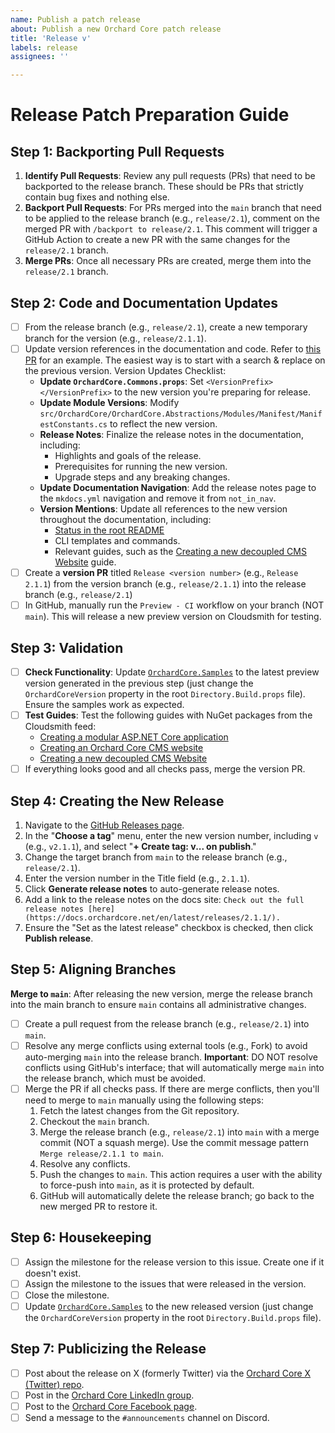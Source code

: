 ```yaml
---
name: Publish a patch release
about: Publish a new Orchard Core patch release
title: 'Release v'
labels: release
assignees: ''

---
```


# Release Patch Preparation Guide

## Step 1: Backporting Pull Requests

1. **Identify Pull Requests**: Review any pull requests (PRs) that need to be backported to the release branch. These should be PRs that strictly contain bug fixes and nothing else.
2. **Backport Pull Requests**: For PRs merged into the `main` branch that need to be applied to the release branch (e.g., `release/2.1`), comment on the merged PR with `/backport to release/2.1`. This comment will trigger a GitHub Action to create a new PR with the same changes for the `release/2.1` branch.
3. **Merge PRs**: Once all necessary PRs are created, merge them into the `release/2.1` branch.

## Step 2: Code and Documentation Updates

- [ ] From the release branch (e.g., `release/2.1`), create a new temporary branch for the version (e.g., `release/2.1.1`).
- [ ] Update version references in the documentation and code. Refer to [this PR](https://github.com/OrchardCMS/OrchardCore/pull/17065/files) for an example. The easiest way is to start with a search & replace on the previous version. Version Updates Checklist:
  - **Update `OrchardCore.Commons.props`**: Set `<VersionPrefix></VersionPrefix>` to the new version you're preparing for release.
  - **Update Module Versions**: Modify `src/OrchardCore/OrchardCore.Abstractions/Modules/Manifest/ManifestConstants.cs` to reflect the new version.
  - **Release Notes**: Finalize the release notes in the documentation, including:
      - Highlights and goals of the release.
      - Prerequisites for running the new version.
      - Upgrade steps and any breaking changes.
  - **Update Documentation Navigation**: Add the release notes page to the `mkdocs.yml` navigation and remove it from `not_in_nav`.
  - **Version Mentions**: Update all references to the new version throughout the documentation, including:
    - [Status in the root README](https://docs.orchardcore.net/en/latest/#status)
    - CLI templates and commands.
    - Relevant guides, such as the [Creating a new decoupled CMS Website](https://docs.orchardcore.net/en/latest/guides/decoupled-cms/) guide.
- [ ] Create a **version PR** titled `Release <version number>` (e.g., `Release 2.1.1`) from the version branch (e.g., `release/2.1.1`) into the release branch (e.g., `release/2.1`)
- [ ] In GitHub, manually run the `Preview - CI` workflow on your branch (NOT `main`). This will release a new preview version on Cloudsmith for testing.

## Step 3: Validation

- [ ] **Check Functionality**: Update [`OrchardCore.Samples`](https://github.com/OrchardCMS/OrchardCore.Samples) to the latest preview version generated in the previous step (just change the `OrchardCoreVersion` property in the root `Directory.Build.props` file). Ensure the samples work as expected.
- [ ] **Test Guides**: Test the following guides with NuGet packages from the Cloudsmith feed:
  - [Creating a modular ASP.NET Core application](https://docs.orchardcore.net/en/latest/guides/create-modular-application-mvc/)
  - [Creating an Orchard Core CMS website](https://docs.orchardcore.net/en/latest/guides/create-cms-application/)
  - [Creating a new decoupled CMS Website](https://docs.orchardcore.net/en/latest/guides/decoupled-cms/)
- [ ] If everything looks good and all checks pass, merge the version PR.

## Step 4: Creating the New Release

1. Navigate to the [GitHub Releases page](https://github.com/OrchardCMS/OrchardCore/releases/new).
2. In the "**Choose a tag**" menu, enter the new version number, including `v` (e.g., `v2.1.1`), and select "**+ Create tag: v... on publish**."
3. Change the target branch from `main` to the release branch (e.g., `release/2.1`).
4. Enter the version number in the Title field (e.g., `2.1.1`).
5. Click **Generate release notes** to auto-generate release notes.
6. Add a link to the release notes on the docs site: `Check out the full release notes [here](https://docs.orchardcore.net/en/latest/releases/2.1.1/).`
7. Ensure the "Set as the latest release" checkbox is checked, then click **Publish release**.

## Step 5: Aligning Branches

**Merge to `main`**: After releasing the new version, merge the release branch into the main branch to ensure `main` contains all administrative changes.

- [ ] Create a pull request from the release branch (e.g., `release/2.1`) into `main`.
- [ ] Resolve any merge conflicts using external tools (e.g., Fork) to avoid auto-merging `main` into the release branch. **Important**: DO NOT resolve conflicts using GitHub's interface; that will automatically merge `main` into the release branch, which must be avoided.
- [ ] Merge the PR if all checks pass. If there are merge conflicts, then you'll need to merge to `main` manually using the following steps:
  1. Fetch the latest changes from the Git repository.
  2. Checkout the `main` branch.
  3. Merge the release branch (e.g., `release/2.1`) into `main` with a merge commit (NOT a squash merge). Use the commit message pattern `Merge release/2.1.1 to main`.
  4. Resolve any conflicts.
  5. Push the changes to `main`. This action requires a user with the ability to force-push into `main`, as it is protected by default.
  6. GitHub will automatically delete the release branch; go back to the new merged PR to restore it.

## Step 6: Housekeeping

- [ ] Assign the milestone for the release version to this issue. Create one if it doesn't exist.
- [ ] Assign the milestone to the issues that were released in the version.
- [ ] Close the milestone.
- [ ] Update [`OrchardCore.Samples`](https://github.com/OrchardCMS/OrchardCore.Samples) to the new released version (just change the `OrchardCoreVersion` property in the root `Directory.Build.props` file).

## Step 7: Publicizing the Release

- [ ] Post about the release on X (formerly Twitter) via the [Orchard Core X (Twitter) repo](https://github.com/OrchardCMS/Orchard-Core-X-Twitter).
- [ ] Post in the [Orchard Core LinkedIn group](https://www.linkedin.com/groups/13605669/).
- [ ] Post to the [Orchard Core Facebook page](https://www.facebook.com/OrchardCore/).
- [ ] Send a message to the `#announcements` channel on Discord.

